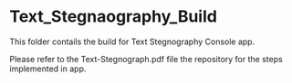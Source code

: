 # Text_Stegnaography_Build
This folder contails the build for Text Stegnography Console app.

Please refer to the Text-Stegnograph.pdf file the repository for the steps implemented in app.
